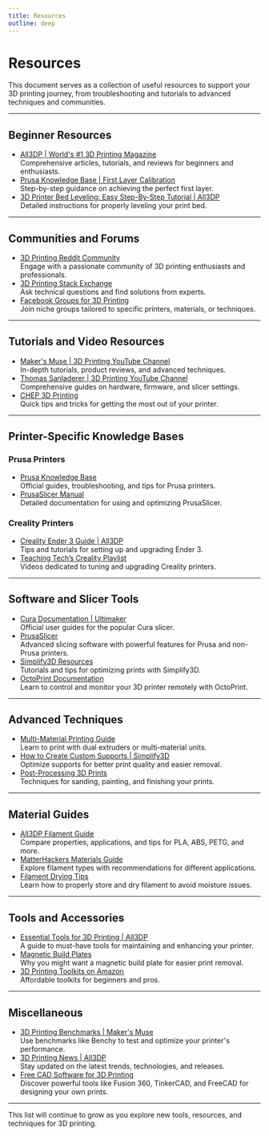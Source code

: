 ```yaml
---
title: Resources
outline: deep
---
```


# Resources

This document serves as a collection of useful resources to support your 3D printing journey, from troubleshooting and tutorials to advanced techniques and communities.

---

## Beginner Resources
- [All3DP | World's #1 3D Printing Magazine](https://all3dp.com/?s=Bullseye)  
  Comprehensive articles, tutorials, and reviews for beginners and enthusiasts.
- [Prusa Knowledge Base | First Layer Calibration](https://help.prusa3d.com/en/article/first-layer-calibration_112364)  
  Step-by-step guidance on achieving the perfect first layer.
- [3D Printer Bed Leveling: Easy Step-By-Step Tutorial | All3DP](https://all3dp.com/2/3d-printer-bed-leveling-step-by-step-tutorial/)  
  Detailed instructions for properly leveling your print bed.

---

## Communities and Forums
- [3D Printing Reddit Community](https://www.reddit.com/r/3Dprinting/)  
  Engage with a passionate community of 3D printing enthusiasts and professionals.
- [3D Printing Stack Exchange](https://3dprinting.stackexchange.com/)  
  Ask technical questions and find solutions from experts.
- [Facebook Groups for 3D Printing](https://www.facebook.com/search/top?q=3d%20printing%20groups)  
  Join niche groups tailored to specific printers, materials, or techniques.

---

## Tutorials and Video Resources
- [Maker's Muse | 3D Printing YouTube Channel](https://www.youtube.com/user/TheMakersMuse)  
  In-depth tutorials, product reviews, and advanced techniques.
- [Thomas Sanladerer | 3D Printing YouTube Channel](https://www.youtube.com/user/ThomasSanladerer)  
  Comprehensive guides on hardware, firmware, and slicer settings.
- [CHEP 3D Printing](https://www.youtube.com/channel/UCmE_koDaZoMXunnAVzcXh4g)  
  Quick tips and tricks for getting the most out of your printer.

---

## Printer-Specific Knowledge Bases
### Prusa Printers
- [Prusa Knowledge Base](https://help.prusa3d.com/)  
  Official guides, troubleshooting, and tips for Prusa printers.
- [PrusaSlicer Manual](https://help.prusa3d.com/en/category/prusaslicer_204)  
  Detailed documentation for using and optimizing PrusaSlicer.

### Creality Printers
- [Creality Ender 3 Guide | All3DP](https://all3dp.com/2/creality-ender-3-setup-guide/)  
  Tips and tutorials for setting up and upgrading Ender 3.
- [Teaching Tech’s Creality Playlist](https://www.youtube.com/playlist?list=PLGqRUdq4OdYSwAf3Kfz1E6XSRy19shvqD)  
  Videos dedicated to tuning and upgrading Creality printers.

---

## Software and Slicer Tools
- [Cura Documentation | Ultimaker](https://support.ultimaker.com/hc/en-us/sections/360003490279-Cura)  
  Official user guides for the popular Cura slicer.
- [PrusaSlicer](https://www.prusa3d.com/prusaslicer/)  
  Advanced slicing software with powerful features for Prusa and non-Prusa printers.
- [Simplify3D Resources](https://www.simplify3d.com/resources/)  
  Tutorials and tips for optimizing prints with Simplify3D.
- [OctoPrint Documentation](https://docs.octoprint.org/en/master/)  
  Learn to control and monitor your 3D printer remotely with OctoPrint.

---

## Advanced Techniques
- [Multi-Material Printing Guide](https://all3dp.com/2/multi-material-3d-printing-guide/)  
  Learn to print with dual extruders or multi-material units.
- [How to Create Custom Supports | Simplify3D](https://www.simplify3d.com/support/articles/creating-custom-supports/)  
  Optimize supports for better print quality and easier removal.
- [Post-Processing 3D Prints](https://all3dp.com/2/3d-printing-post-processing-techniques/)  
  Techniques for sanding, painting, and finishing your prints.

---

## Material Guides
- [All3DP Filament Guide](https://all3dp.com/2/3d-printer-filament-types/)  
  Compare properties, applications, and tips for PLA, ABS, PETG, and more.
- [MatterHackers Materials Guide](https://www.matterhackers.com/3d-printer-filament-compare)  
  Explore filament types with recommendations for different applications.
- [Filament Drying Tips](https://all3dp.com/2/dry-box-for-3d-printer-filament/)  
  Learn how to properly store and dry filament to avoid moisture issues.

---

## Tools and Accessories
- [Essential Tools for 3D Printing | All3DP](https://all3dp.com/2/3d-printer-tools/)  
  A guide to must-have tools for maintaining and enhancing your printer.
- [Magnetic Build Plates](https://all3dp.com/2/3d-printer-magnetic-bed-buyers-guide/)  
  Why you might want a magnetic build plate for easier print removal.
- [3D Printing Toolkits on Amazon](https://www.amazon.com/s?k=3d+printer+tool+kit)  
  Affordable toolkits for beginners and pros.

---

## Miscellaneous
- [3D Printing Benchmarks | Maker's Muse](https://www.youtube.com/watch?v=_LHPXy0K09s)  
  Use benchmarks like Benchy to test and optimize your printer's performance.
- [3D Printing News | All3DP](https://all3dp.com/news/)  
  Stay updated on the latest trends, technologies, and releases.
- [Free CAD Software for 3D Printing](https://all3dp.com/1/best-free-cad-software-for-3d-printing/)  
  Discover powerful tools like Fusion 360, TinkerCAD, and FreeCAD for designing your own prints.

---

This list will continue to grow as you explore new tools, resources, and techniques for 3D printing.
